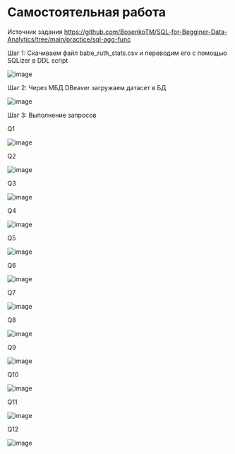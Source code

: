 # Самостоятельная работа
Источник задания https://github.com/BosenkoTM/SQL-for-Begginer-Data-Analytics/tree/main/practice/sql-agg-func

Шаг 1:
Скачиваем файл babe_ruth_stats.csv и переводим его с помощью SQLizer в DDL script

![image](https://user-images.githubusercontent.com/121240962/225645532-96878b87-b199-4982-95bf-b0aafc4d680f.png)

Шаг 2:
Через МБД DBeaver загружаем датасет в БД

![image](https://user-images.githubusercontent.com/121240962/225652806-6e3b9b92-1a83-4b6d-9569-f65b7759b26a.png)

Шаг 3:
Выполнение запросов

Q1

![image](https://user-images.githubusercontent.com/121240962/225649219-024d0f02-26fd-4c58-97c2-22e943714faf.png)

Q2

![image](https://user-images.githubusercontent.com/121240962/225653682-b10e240a-a742-4cee-ac18-b1554a84cd15.png)

Q3

![image](https://user-images.githubusercontent.com/121240962/225656031-39865b01-315f-4843-be6b-2ae2c8c367f2.png)

Q4

![image](https://user-images.githubusercontent.com/121240962/225657321-304ce496-9912-429e-8c38-b42d3e0333f0.png)

Q5

![image](https://user-images.githubusercontent.com/121240962/225657676-34aed6ba-5848-469b-8f0d-5bbc4aeca492.png)

Q6

![image](https://user-images.githubusercontent.com/121240962/225660882-bce2cba4-1a2f-4cec-8965-b4826c0a1aaa.png)

Q7

![image](https://user-images.githubusercontent.com/121240962/225661408-9f9ccbae-3dc0-4d0c-a119-7bd4af52170c.png)

Q8

![image](https://user-images.githubusercontent.com/121240962/225663981-1b41a817-4709-4729-8d56-d35a9b5e15cb.png)

Q9

![image](https://user-images.githubusercontent.com/121240962/225664921-ff26c9c3-0f5f-4bc0-81de-f90cef186d72.png)

Q10

![image](https://user-images.githubusercontent.com/121240962/225666824-d75f1846-9180-447c-993b-1f6bea227432.png)

Q11

![image](https://user-images.githubusercontent.com/121240962/225669151-99f0f688-ec4b-4c07-8ab7-06314f0548fd.png)

Q12

![image](https://user-images.githubusercontent.com/121240962/225676582-fea899a0-7c6d-4816-86d3-c799265f5480.png)
